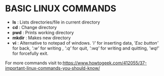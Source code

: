 # BASIC LINUX COMMANDS
- **ls**    : Lists directories/file in current directory
- **cd**    : Change directory
- **pwd**   : Prints working directory
- **mkdir** : Makes new directory
- **vi**    : Alternative to notepad of windows. _'i'_ for inserting data, _'Esc button'_ for back, _':w'_ for writing , _':q'_ for quit, _':wq'_ for writing and quitting, _'wq!'_ for forcefully exit.

For more commands visit to:<https://www.howtogeek.com/412055/37-important-linux-commands-you-should-know/>
